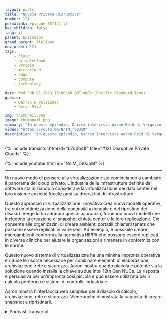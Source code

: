 ```yaml
---
layout: posts
title: "Nuvole Private Disruptive"
number: 121
permalink: episode-EDT121-it
has_children: false
lang: it
parent: Episódios
grand_parent: Italiano
nav_order: 121
tags:
    - cloud
    - privatecloud
    - vergeio
    - microcloud
    - edge
    - compute
    - technology

date: Wed Feb 01 2023 16:00:00 GMT-0800 (Pacific Standard Time)
guests:
    - Darren W Pulsipher
    - Aaron Reid

img: thumbnail.png
image: thumbnail.png
summary: "In questo episodio, Darren intervista Aaron Reid di Verge.io sulla loro tecnologia di cloud privato disruptiva che sta rendendo i cloud privati disponibili nel data center e sul campo."
video: "https://youtu.be/NnIM_rSOJoM"
description: "In questo episodio, Darren intervista Aaron Reid di Verge.io sulla loro tecnologia di cloud privato disruptiva che sta rendendo i cloud privati disponibili nel data center e sul campo."
---
```


<div>
{% include transistor.html id="b7d0b41f" title="#121 Disruptive Private Clouds" %}

{% include youtube.html id="NnIM_rSOJoM" %}
</div>

---

Un nuovo modo di pensare alla virtualizzazione sta cominciando a cambiare il panorama del cloud privato. L'industria delle infrastrutture definite dal software sta iniziando a considerare la virtualizzazione dei data center nel loro insieme anziché focalizzarsi su diversi tipi di infrastrutture.

Questo approccio di virtualizzazione innovativo crea nuovi modelli operativi, tra cui un'ottimizzazione della continuità aziendale e del ripristino dei disastri. Verge.io ha adottato questo approccio, fornendo nuovi modelli che includono la creazione di snapshot di data center e la loro replicazione. Ciò consente alle organizazini di creare ambienti portatili chiamati tenets che possono essere replicati in varie sedi. Ad esempio, è possibile creare microambienti conformi alla normativa HIPPA che possono essere replicati in diverse cliniche per aiutare le organizazioni a rimanere in conformità con le norme.

Questo nuovo sistema di virtualizzazione ha una minima impronta operativa e riduce le risorse necessarie per combinare elementi di elaborazione, archiviazione, rete e sicurezza. Aaron mostra quanto piccola e potente sia la soluzione quando installa la chiave su due Intel 12th Gen NUCs. La risposta è persuasiva per un'impronta così piccola e può essere utilizzata per il calcolo periferico e sistemi di controllo industriale.

Aaron mostra l'interfaccia web semplice per il rilascio di calcolo, archiviazione, rete e sicurezza. Viene anche dimostrata la capacità di creare snapshot e ripristinarli.



<details>
<summary> Podcast Transcript </summary>

<p></p>

</details>
